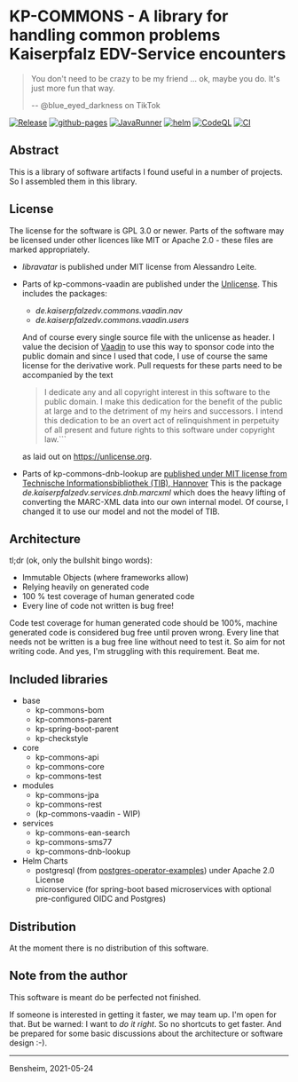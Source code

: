 # KP-COMMONS - A library for handling common problems Kaiserpfalz EDV-Service encounters

> You don't need to be crazy to be my friend ... ok, maybe you do. It's just more fun that way.
>
> -- @blue_eyed_darkness on TikTok

[![Release](https://github.com/KaiserpfalzEDV/kp-commons/actions/workflows/release.yml/badge.svg)](https://github.com/KaiserpfalzEDV/kp-commons/actions/workflows/release.yml)
[![github-pages](https://github.com/KaiserpfalzEDV/kp-commons/actions/workflows/github-pages.yml/badge.svg)](https://github.com/KaiserpfalzEDV/kp-commons/actions/workflows/github-pages.yml)
[![JavaRunner](https://github.com/KaiserpfalzEDV/kp-commons/actions/workflows/build-and-publish-java-runner-to-quay.yaml/badge.svg)](https://github.com/KaiserpfalzEDV/kp-commons/actions/workflows/build-and-publish-java-runner-to-quay.yaml)
[![helm](https://github.com/KaiserpfalzEDV/kp-commons/actions/workflows/publish-helm-webservice.yaml/badge.svg)](https://github.com/KaiserpfalzEDV/kp-commons/actions/workflows/publish-helm-webservice.yaml)
[![CodeQL](https://github.com/KaiserpfalzEDV/kp-commons/actions/workflows/codeql-analysis.yml/badge.svg)](https://github.com/KaiserpfalzEDV/kp-commons/actions/workflows/codeql-analysis.yml)
[![CI](https://github.com/KaiserpfalzEDV/kp-commons/actions/workflows/ci.yml/badge.svg)](https://github.com/KaiserpfalzEDV/kp-commons/actions/workflows/ci.yml)

## Abstract

This is a library of software artifacts I found useful in a number of projects.
So I assembled them in this library.

## License

The license for the software is GPL 3.0 or newer.
Parts of the software may be licensed under other licences like MIT or Apache 2.0 - these files are marked appropriately.

* _libravatar_ is published under MIT license from Alessandro Leite.
* Parts of kp-commons-vaadin are published under the [Unlicense](https://unlicense.org).
  This includes the packages:
  * _de.kaiserpfalzedv.commons.vaadin.nav_
  * _de.kaiserpfalzedv.commons.vaadin.users_

  And of course every single source file with the unlicense as header.
  I value the decision of [Vaadin](https://vaadin.com) to use this way to sponsor code into the public domain and since I used that code, I use of course the same license for the derivative work.
  Pull requests for these parts need to be accompanied by the text

  > I dedicate any and all copyright interest in this software to the
  > public domain. I make this dedication for the benefit of the public at
  > large and to the detriment of my heirs and successors. I intend this
  > dedication to be an overt act of relinquishment in perpetuity of all
  > present and future rights to this software under copyright law.```

  as laid out on https://unlicense.org.
* Parts of kp-commons-dnb-lookup are [published under MIT license from Technische Informationsbibliothek (TIB), Hannover](https://github.com/TIBHannover/library-profile-service)
  This is the package _de.kaiserpfalzedv.services.dnb.marcxml_ which does the heavy lifting of converting the MARC-XML data into our own internal model.
  Of course, I changed it to use our model and not the model of TIB.

## Architecture

tl;dr (ok, only the bullshit bingo words):

* Immutable Objects (where frameworks allow)
* Relying heavily on generated code
* 100 % test coverage of human generated code
* Every line of code not written is bug free!

Code test coverage for human generated code should be 100%, machine generated code is considered bug free until proven wrong.
Every line that needs not be written is a bug free line without need to test it.
So aim for not writing code.
And yes, I'm struggling with this requirement.
Beat me.

## Included libraries

* base
  * kp-commons-bom
  * kp-commons-parent
  * kp-spring-boot-parent
  * kp-checkstyle
* core
  * kp-commons-api
  * kp-commons-core
  * kp-commons-test
* modules
  * kp-commons-jpa
  * kp-commons-rest
  * (kp-commons-vaadin - WIP)
* services
  * kp-commons-ean-search
  * kp-commons-sms77
  * kp-commons-dnb-lookup
* Helm Charts
  * postgresql (from [postgres-operator-examples](https://github.com/CrunchyData/postgres-operator-examples.git)) under Apache 2.0 License
  * microservice (for spring-boot based microservices with optional pre-configured OIDC and Postgres)

## Distribution

At the moment there is no distribution of this software.

## Note from the author

This software is meant do be perfected not finished.

If someone is interested in getting it faster, we may team up.
I'm open for that.
But be warned: I want to _do it right_.
So no shortcuts to get faster.
And be prepared for some basic discussions about the architecture or software design :-).

---
Bensheim, 2021-05-24
